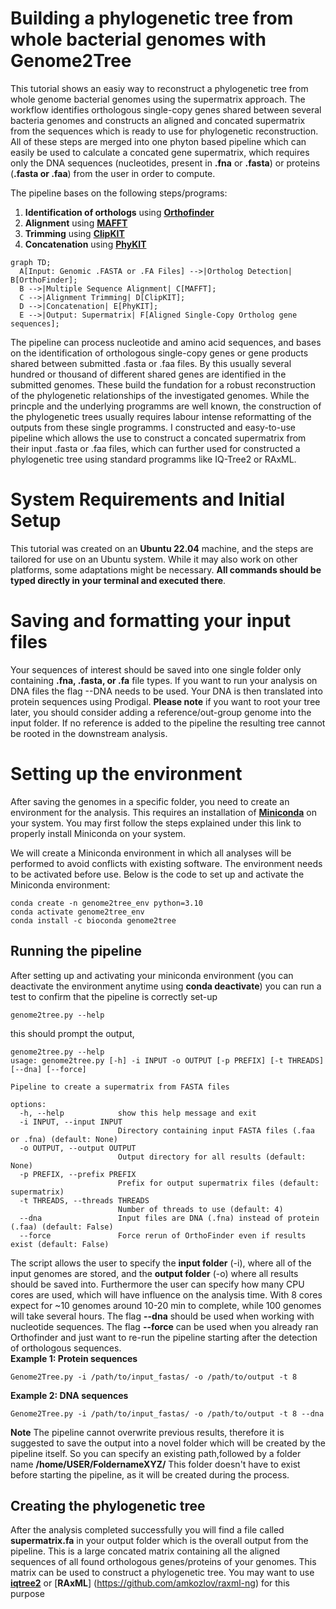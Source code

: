 # Building a phylogenetic tree from whole bacterial genomes with Genome2Tree

This tutorial shows an easiy way to reconstruct a phylogenetic tree from whole genome bacterial genomes using the supermatrix approach. The workflow identifies orthologous single-copy genes shared between several bacteria genomes and constructs an aligned and concated supermatrix from the sequences which is ready to use for phylogenetic reconstruction. All of these steps are merged into one phyton based pipeline which can easily be used to calculate a concated gene supermatrix, which requires only the DNA sequences (nucleotides, present in **.fna** or **.fasta**) or proteins (**.fasta or .faa**) from the user in order to compute.


The pipeline bases on the following steps/programs:
1. **Identification of orthologs** using [**Orthofinder**](https://github.com/davidemms/OrthoFinder)
2. **Alignment** using [**MAFFT**](https://github.com/GSLBiotech/mafft)
3. **Trimming** using [**ClipKIT**](https://github.com/JLSteenwyk/ClipKIT)
4. **Concatenation** using [**PhyKIT**](https://github.com/JLSteenwyk/PhyKIT)

```mermaid
graph TD;
  A[Input: Genomic .FASTA or .FA Files] -->|Ortholog Detection| B[OrthoFinder];
  B -->|Multiple Sequence Alignment| C[MAFFT];
  C -->|Alignment Trimming| D[ClipKIT];
  D -->|Concatenation| E[PhyKIT];
  E -->|Output: Supermatrix| F[Aligned Single-Copy Ortholog gene sequences];
```

The pipeline can process nucleotide and amino acid sequences, and bases on the identification of orthologous single-copy genes or gene products shared between submitted .fasta or .faa files. By this usually several hundred or thousand of different shared genes are identified in the submitted genomes. These build the fundation for a robust reconstruction of the phylogenetic relationships of the investigated genomes. While the princple and the underlying programms are well known, the construction of the phylogenetic trees usually requires labour intense reformatting of the outputs from these single programms. I constructed and easy-to-use pipeline which allows the use to construct a concated supermatrix from their input .fasta or .faa files, which can further used for constructed a phylogenetic tree using standard programms like IQ-Tree2 or RAxML. 

# System Requirements and Initial Setup

This tutorial was created on an **Ubuntu 22.04** machine, and the steps are tailored for use on an Ubuntu system. While it may also work on other platforms, some adaptations might be necessary. **All commands should be typed directly in your terminal and executed there**. 

# Saving and formatting your input files

Your sequences of interest should be saved into one single folder only containing **.fna, .fasta, or .fa** file types. If you want to run your analysis on DNA files the flag --DNA needs to be used. Your DNA is then translated into protein sequences using Prodigal. **Please note** if you want to root your tree later, you should consider adding a reference/out-group genome into the input folder. If no reference is added to the pipeline the resulting tree cannot be rooted in the downstream analysis.

# Setting up the environment

After saving the genomes in a specific folder, you need to create an environment for the analysis. This requires an installation of [**Miniconda**](https://www.anaconda.com/docs/getting-started/miniconda/main) on your system. You may first follow the steps explained under this link to properly install Miniconda on your system. 

We will create a Miniconda environment in which all analyses will be performed to avoid conflicts with existing software. The environment needs to be activated before use. Below is the code to set up and activate the Miniconda environment:

```
conda create -n genome2tree_env python=3.10
conda activate genome2tree_env
conda install -c bioconda genome2tree

```
## Running the pipeline
After setting up and activating your miniconda environment (you can deactivate the environment anytime using **conda deactivate**) you can run a test to confirm that the pipeline is correctly set-up
```
genome2tree.py --help

```
this should prompt the output,
```
genome2tree.py --help
usage: genome2tree.py [-h] -i INPUT -o OUTPUT [-p PREFIX] [-t THREADS] [--dna] [--force]

Pipeline to create a supermatrix from FASTA files

options:
  -h, --help            show this help message and exit
  -i INPUT, --input INPUT
                        Directory containing input FASTA files (.faa or .fna) (default: None)
  -o OUTPUT, --output OUTPUT
                        Output directory for all results (default: None)
  -p PREFIX, --prefix PREFIX
                        Prefix for output supermatrix files (default: supermatrix)
  -t THREADS, --threads THREADS
                        Number of threads to use (default: 4)
  --dna                 Input files are DNA (.fna) instead of protein (.faa) (default: False)
  --force               Force rerun of OrthoFinder even if results exist (default: False)

```
The script allows the user to specify the **input folder** (-i), where all of the input genomes are stored, and the **output folder** (-o) where all results should be saved into. Furthermore the user can specify how many CPU cores are used, which will have influence on the analysis time. With 8 cores expect for ~10 genomes around 10-20 min to complete, while 100 genomes will take several hours. The flag **--dna** should be used when working with nucleotide sequences. The flag **--force** can be used when you already ran Orthofinder and just want to re-run the pipeline starting after the detection of orthologous sequences.  
**Example 1: Protein sequences**
```
Genome2Tree.py -i /path/to/input_fastas/ -o /path/to/output -t 8
```

**Example 2: DNA sequences**
```
Genome2Tree.py -i /path/to/input_fastas/ -o /path/to/output -t 8 --dna
```

**Note** The pipeline cannot overwrite previous results, therefore it is suggested to save the output into a novel folder which will be created by the pipeline itself. So you can specify an existing path,followed by a folder name **/home/USER/FoldernameXYZ/** This folder doesn't have to exist before starting the pipeline, as it will be created during the process. 

## Creating the phylogenetic tree
After the analysis completed successfully you will find a file called **supermatrix.fa** in your output folder which is the overall output from the pipeline. This is a large concated matrix containing all the aligned sequences of all found orthologous genes/proteins of your genomes. This matrix can be used to construct a phylogenetic tree. You may want to use [**iqtree2**](https://github.com/iqtree/iqtree2) or [**RAxML**] (https://github.com/amkozlov/raxml-ng) for this purpose 
